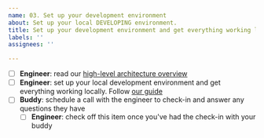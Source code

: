 ```yaml
---
name: 03. Set up your development environment
about: Set up your local DEVELOPING environment.
title: Set up your development environment and get everything working locally.
labels: ''
assignees: ''

---
```


- [ ] **Engineer**: read our [high-level architecture overview](https://github.com/hypothesis/onboarding/blob/main/docs/architecture.md)
- [ ] **Engineer**: set up your local development environment and get everything working locally. Follow [our guide](https://github.com/hypothesis/onboarding/blob/main/docs/DEVELOPING.md)
- [ ] **Buddy**: schedule a call with the engineer to check-in and answer any questions they have
  - [ ] **Engineer**: check off this item once you've had the check-in with your buddy
